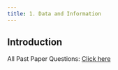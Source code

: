 ```yaml
---
title: 1. Data and Information
---
```


## Introduction

All Past Paper Questions: [Click here](https://drive.google.com/drive/folders/169hxE5eR4Hxhvmr3-AwoyhbqAcX-ahEW?usp=sharing)

